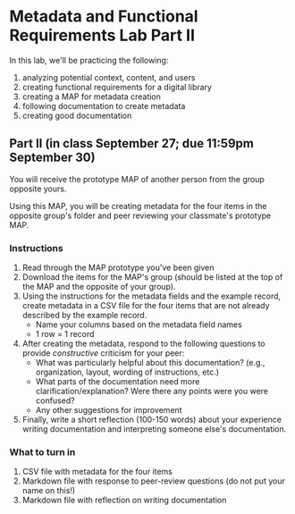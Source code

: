 # Metadata and Functional Requirements Lab Part II
In this lab, we'll be practicing the following:
1. analyzing potential context, content, and users
2. creating functional requirements for a digital library
3. creating a MAP for metadata creation
4. following documentation to create metadata
5. creating good documentation

## Part II (in class September 27; due 11:59pm September 30)
You will receive the prototype MAP of another person from the group opposite yours. 

Using this MAP, you will be creating metadata for the four items in the opposite group's folder and peer reviewing your classmate's prototype MAP. 

### Instructions
1. Read through the MAP prototype you've been given
2. Download the items for the MAP's group (should be listed at the top of the MAP and the opposite of your group). 
3. Using the instructions for the metadata fields and the example record, create metadata in a CSV file for the four items that are not already described by the example record.
    - Name your columns based on the metadata field names
    - 1 row = 1 record
4. After creating the metadata, respond to the following questions to provide *constructive* criticism for your peer:
    - What was particularly helpful about this documentation? (e.g., organization, layout, wording of instructions, etc.)
    - What parts of the documentation need more clarification/explanation? Were there any points were you were confused?
    - Any other suggestions for improvement
5. Finally, write a short reflection (100-150 words) about your experience writing documentation and interpreting someone else's documentation. 

### What to turn in
1. CSV file with metadata for the four items 
2. Markdown file with response to peer-review questions (do not put your name on this!)
3. Markdown file with reflection on writing documentation
